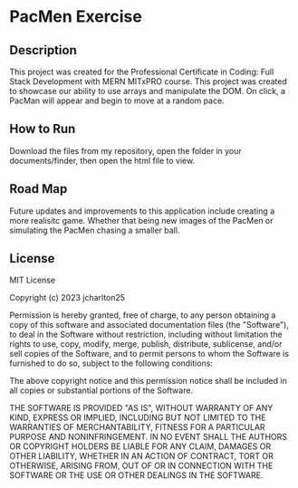 # PacMen Exercise

## Description
This project was created for the Professional Certificate in Coding: Full Stack Development with MERN MITxPRO course. This project was created to showcase our ability to use arrays and manipulate the DOM. On click, a PacMan will appear and begin to move at a random pace. 

## How to Run
Download the files from my repository, open the folder in your documents/finder, then open the html file to view.

## Road Map
Future updates and improvements to this application include creating a more realisitc game. Whether that being new images of the PacMen or simulating the PacMen chasing a smaller ball. 

## License
MIT License

Copyright (c) 2023 jcharlton25

Permission is hereby granted, free of charge, to any person obtaining a copy
of this software and associated documentation files (the "Software"), to deal
in the Software without restriction, including without limitation the rights
to use, copy, modify, merge, publish, distribute, sublicense, and/or sell
copies of the Software, and to permit persons to whom the Software is
furnished to do so, subject to the following conditions:

The above copyright notice and this permission notice shall be included in all
copies or substantial portions of the Software.

THE SOFTWARE IS PROVIDED "AS IS", WITHOUT WARRANTY OF ANY KIND, EXPRESS OR
IMPLIED, INCLUDING BUT NOT LIMITED TO THE WARRANTIES OF MERCHANTABILITY,
FITNESS FOR A PARTICULAR PURPOSE AND NONINFRINGEMENT. IN NO EVENT SHALL THE
AUTHORS OR COPYRIGHT HOLDERS BE LIABLE FOR ANY CLAIM, DAMAGES OR OTHER
LIABILITY, WHETHER IN AN ACTION OF CONTRACT, TORT OR OTHERWISE, ARISING FROM,
OUT OF OR IN CONNECTION WITH THE SOFTWARE OR THE USE OR OTHER DEALINGS IN THE
SOFTWARE.
